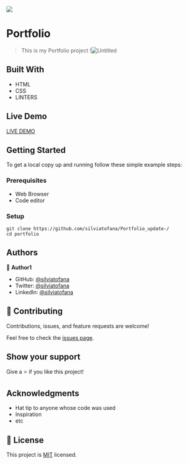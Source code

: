 ![](https://img.shields.io/badge/Microverse-blueviolet)

# Portfolio
> This is my Portfolio project
> !![Untitled](https://user-images.githubusercontent.com/100236377/205439471-ed821511-b52c-4c39-ae9d-16b7f4c2ee67.png)



## Built With

- HTML
- CSS
- LINTERS

## Live Demo 

[LIVE DEMO](https://silviatofana.github.io/v1/)


## Getting Started


To get a local copy up and running follow these simple example steps:

### Prerequisites
 - Web Browser
 - Code editor

### Setup
~~~
git clone https://github.com/silviatofana/Portfolio_update-/
cd portfolio
~~~



## Authors

👤 **Author1**

- GitHub: [@silviatofana](https://github.com/silviatofana)
- Twitter: [@silviatofana](https://twitter.com/silviatofana)
- LinkedIn: [@silviatofana](https://www.linkedin.com/in/silviatofana/)

## 🤝 Contributing

Contributions, issues, and feature requests are welcome!

Feel free to check the [issues page](../../issues/).




## Show your support

Give a ⭐️ if you like this project!

## Acknowledgments

- Hat tip to anyone whose code was used
- Inspiration
- etc

## 📝 License

This project is [MIT](./MIT.md) licensed.
